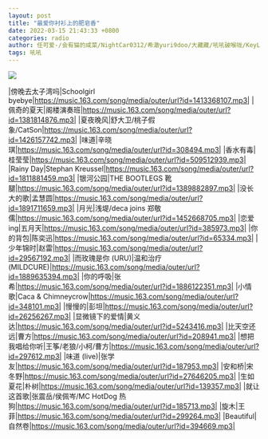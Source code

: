 ```yaml
---
layout: post
title: "最爱你衬衫上的肥皂香"
date: 2022-03-15 21:43:33 +0800
categories: radio
author: 任可爱-/会有猫的咸菜/NightCar0312/希澈yuri9doo/大藏藏/吼吼破喉咙/KeyL_0207/-由里畅/歪woodrow
tags: 吼吼
---
```

![]({{site.baseurl}}/images/cover_20220315.jpg)

|傍晚去太子湾吗|Schoolgirl byebye|https://music.163.com/song/media/outer/url?id=1413368107.mp3|
|佩奇的夏天|阁楼演奏班|https://music.163.com/song/media/outer/url?id=1381814876.mp3|
|夏夜晚风|舒大卫/桃子假象/CatSon|https://music.163.com/song/media/outer/url?id=1426157742.mp3|
|味道|辛晓琪|https://music.163.com/song/media/outer/url?id=308494.mp3|
|香水有毒|桂莹莹|https://music.163.com/song/media/outer/url?id=509512939.mp3|
|Rainy Day|Stephan Kreussel|https://music.163.com/song/media/outer/url?id=1811881459.mp3|
|银河公园|THE BOOTLEGS 靴腿|https://music.163.com/song/media/outer/url?id=1389882897.mp3|
|没长大的歌|孟慧圆|https://music.163.com/song/media/outer/url?id=1891711659.mp3|
|月光|浅堤/deca joins 郑敬儒|https://music.163.com/song/media/outer/url?id=1452668705.mp3|
|恋爱ing|五月天|https://music.163.com/song/media/outer/url?id=385973.mp3|
|你的背包|陈奕迅|https://music.163.com/song/media/outer/url?id=65334.mp3|
|少年锦时|赵雷|https://music.163.com/song/media/outer/url?id=29567192.mp3|
|而玫瑰是你 (URU)|温和治疗(MILDCURE)|https://music.163.com/song/media/outer/url?id=1889635394.mp3|
|你的呼吸|张希|https://music.163.com/song/media/outer/url?id=1886122351.mp3|
|小情歌|Caca & Chimneycrow|https://music.163.com/song/media/outer/url?id=348101.mp3|
|慢慢的|彭坦|https://music.163.com/song/media/outer/url?id=26256267.mp3|
|显微镜下的爱情|黄义达|https://music.163.com/song/media/outer/url?id=5243416.mp3|
|比天空还远|曹方|https://music.163.com/song/media/outer/url?id=208941.mp3|
|想把我唱给你听|王筝/老狼/小柯/曹方|https://music.163.com/song/media/outer/url?id=297612.mp3|
|味道 (live)|张学友|https://music.163.com/song/media/outer/url?id=187953.mp3|
|安和桥|宋冬野|https://music.163.com/song/media/outer/url?id=27646205.mp3|
|生如夏花|朴树|https://music.163.com/song/media/outer/url?id=139357.mp3|
|就让这首歌|张震岳/侯佩岑/MC HotDog 热狗|https://music.163.com/song/media/outer/url?id=185713.mp3|
|旋木|王菲|https://music.163.com/song/media/outer/url?id=299264.mp3|
|Beautiful|自然卷|https://music.163.com/song/media/outer/url?id=394669.mp3|

